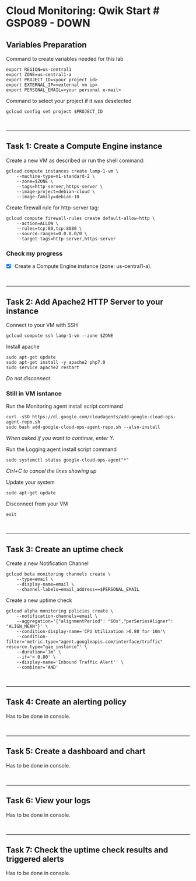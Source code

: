 # **Cloud Monitoring: Qwik Start # GSP089** - DOWN

## **Variables Preparation**

Command to create variables needed for this lab

    export REGION=us-central1
    export ZONE=us-central1-a
    export PROJECT_ID=<your project id>
    export EXTERNAL_IP=<external vm ip>
    export PERSONAL_EMAIL=<your personal e-mail>

Command to select your project if it was deselected

    gcloud config set project $PROJECT_ID

<br>

---

## **Task 1: Create a Compute Engine instance**

Create a new VM as described or run the shell command:

    gcloud compute instances create lamp-1-vm \
        --machine-type=n1-standard-2 \
        --zone=$ZONE \
        --tags=http-server,https-server \
        --image-project=debian-cloud \
        --image-family=debian-10

Create firewall rule for http-server tag:

    gcloud compute firewall-rules create default-allow-http \
        --action=ALLOW \
        --rules=tcp:80,tcp:8080 \
        --source-ranges=0.0.0.0/0 \
        --target-tags=http-server,https-server

### **Check my progress**

- [x] Create a Compute Engine instance (zone: us-central1-a).

<br>

---

## **Task 2: Add Apache2 HTTP Server to your instance**

Connect to your VM with SSH

    gcloud compute ssh lamp-1-vm --zone $ZONE

Install apache

    sudo apt-get update
    sudo apt-get install -y apache2 php7.0
    sudo service apache2 restart

_Do not disconnect_

### Still in VM isntance

Run the Monitoring agent install script command

    curl -sSO https://dl.google.com/cloudagents/add-google-cloud-ops-agent-repo.sh
    sudo bash add-google-cloud-ops-agent-repo.sh --also-install

_When asked if you want to continue, enter Y._

Run the Logging agent install script command

    sudo systemctl status google-cloud-ops-agent"*"

_Ctrl+C to cancel the lines showing up_

Update your system

    sudo apt-get update

Disconnect from your VM

    exit

<br>

---

## **Task 3: Create an uptime check**

Create a new Notification Channel

    gcloud beta monitoring channels create \
        --type=email \
        --display-name=email \
        --channel-labels=email_address==$PERSONAL_EMAIL

Create a new uptime check

    gcloud alpha monitoring policies create \
        --notification-channels=email \
        --aggregation='{"alignmentPeriod": "60s","perSeriesAligner": "ALIGN_MEAN"}' \
        --condition-display-name='CPU Utilization >0.80 for 10m'\
        --condition-filter='metric.type="agent.googleapis.com/interface/traffic" resource.type="gae_instance"' \
        --duration='1m' \
        --if='> 0.80' \
        --display-name='Inbound Traffic Alert'' \
        --combiner='AND'

<br>

---

## **Task 4: Create an alerting policy**

Has to be done in console.

<br>

---

## **Task 5: Create a dashboard and chart**

Has to be done in console.

<br>

---

## **Task 6: View your logs**

Has to be done in console.

<br>

---

## **Task 7: Check the uptime check results and triggered alerts**

Has to be done in console.
